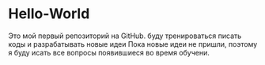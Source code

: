 # Hello-World
Это мой первый репозиторий на GitHub. буду тренироваться писать коды и разрабатывать новые идеи
Пока новые идеи не пришли, поэтому я буду исать все вопросы появившиеся во время обучени.
